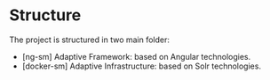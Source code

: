 # Structure

The project is structured in two main folder:
- [ng-sm] Adaptive Framework: based on Angular technologies.
- [docker-sm] Adaptive Infrastructure: based on Solr technologies.

